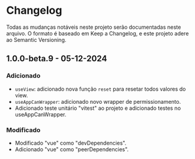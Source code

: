 # Changelog
Todas as mudanças notáveis neste projeto serão documentadas neste arquivo.
O formato é baseado em Keep a Changelog, e este projeto adere ao Semantic Versioning.

## 1.0.0-beta.9 - 05-12-2024
### Adicionado
- `useView`: adicionado nova função `reset` para resetar todos valores do view.
- `useAppCanWrapper`: adicionado novo wrapper de permissionamento.
- Adicionado teste unitário "vitest" ao projeto e adicionado testes no useAppCanWrapper.

### Modificado
- Modificado "vue" como "devDependencies".
- Adicionado "vue" como "peerDependencies".